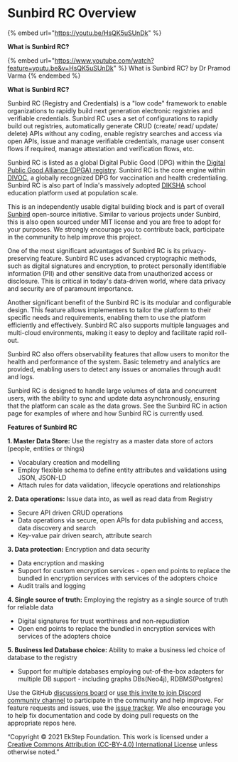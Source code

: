 # Sunbird RC Overview

{% embed url="https://youtu.be/HsQK5uSUnDk" %}

**What is Sunbird RC?**

{% embed url="https://www.youtube.com/watch?feature=youtu.be&v=HsQK5uSUnDk" %}
What is Sunbird RC? by Dr Pramod Varma
{% endembed %}

**What is Sunbird RC?**

Sunbird RC (Registry and Credentials) is a "low code" framework to enable organizations to rapidly build next generation electronic registries and verifiable credentials. Sunbird RC uses a set of configurations to rapidly build out registries, automatically generate CRUD (create/ read/ update/ delete) APIs without any coding, enable registry searches and access via open APIs, issue and manage verifiable credentials, manage user consent flows if required, manage attestation and verification flows, etc.

Sunbird RC is listed as a global Digital Public Good (DPG) within the [Digital Public Good Alliance (DPGA) registry](https://digitalpublicgoods.net/registry/). Sunbird RC is the core engine within [DIVOC](https://divoc.dev/), a globally recognized DPG for vaccination and health credentialing. Sunbird RC is also part of India's massively adopted [DIKSHA](https://diksha.gov.in/) school education platform used at population scale.

This is an independently usable digital building block and is part of overall [Sunbird](https://sunbird.org/) open-source initiative. Similar to various projects under Sunbird, this is also open sourced under MIT license and you are free to adopt for your purposes. We strongly encourage you to contribute back, participate in the community to help improve this project.

One of the most significant advantages of Sunbird RC is its privacy-preserving feature. Sunbird RC uses advanced cryptographic methods, such as digital signatures and encryption, to protect personally identifiable information (PII) and other sensitive data from unauthorized access or disclosure. This is critical in today's data-driven world, where data privacy and security are of paramount importance.

Another significant benefit of the Sunbird RC is its modular and configurable design. This feature allows implementers to tailor the platform to their specific needs and requirements, enabling them to use the platform efficiently and effectively. Sunbird RC also supports multiple languages and multi-cloud environments, making it easy to deploy and facilitate rapid roll-out.&#x20;

Sunbird RC also offers observability features that allow users to monitor the health and performance of the system. Basic telemetry and analytics are provided, enabling users to detect any issues or anomalies through audit and logs.

Sunbird RC is designed to handle large volumes of data and concurrent users, with the ability to sync and update data asynchronously, ensuring that the platform can scale as the data grows. See the Sunbird RC in action page for examples of where and how Sunbird RC is currently used.

**Features of Sunbird RC**

**1. Master Data Store:** Use the registry as a master data store of actors (people, entities or things)

* Vocabulary creation and modelling
* Employ flexible schema to define entity attributes and validations using JSON, JSON-LD
* Attach rules for data validation, lifecycle operations and relationships

**2. Data operations:** Issue data into, as well as read data from Registry

* Secure API driven CRUD operations&#x20;
* Data operations via secure, open APIs for data publishing and access, data discovery and search
* Key-value pair driven search, attribute search&#x20;

**3. Data protection:** Encryption and data security

* Data encryption and masking
* Support for custom encryption services - open end points to replace the bundled in encryption services with services of the adopters choice
* Audit trails and logging

**4. Single source of truth:** Employing the registry as a single source of truth for reliable data

* Digital signatures for trust worthiness and non-repudiation
* Open end points to replace the bundled in encryption services with services of the adopters choice

**5. Business led Database choice:** Ability to make a business led choice of database to the registry

* Support for multiple databases employing out-of-the-box adapters for multiple DB support - including graphs DBs(Neo4j), RDBMS(Postgres)

Use the GitHub [discussions board](https://github.com/Sunbird-RC/community/discussions) or [use this invite to join Discord community channel](https://discord.gg/Q5mvw2mGC8) to participate in the community and help improve. For feature requests and issues, use the [issue tracker](https://github.com/Sunbird-RC/community/issues). We also encourage you to help fix documentation and code by doing pull requests on the appropriate repos here.

“Copyright © 2021 EkStep Foundation. This work is licensed under a [Creative Commons Attribution (CC-BY-4.0) International License](https://creativecommons.org/licenses/by/4.0/) unless otherwise noted.”

##
